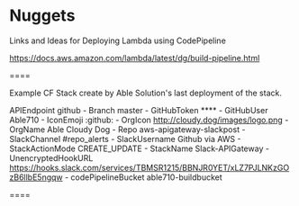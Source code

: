 # Nuggets

Links and Ideas for Deploying Lambda using CodePipeline

https://docs.aws.amazon.com/lambda/latest/dg/build-pipeline.html

====

Example CF Stack create by Able Solution's last deployment of the stack.

APIEndpoint	github	-
Branch	master	-
GitHubToken	****	-
GitHubUser	Able710	-
IconEmoji	:github:	-
OrgIcon	http://cloudy.dog/images/logo.png	-
OrgName	Able Cloudy Dog	-
Repo	aws-apigateway-slackpost	-
SlackChannel	#repo_alerts	-
SlackUsername	Github via AWS	-
StackActionMode	CREATE_UPDATE	-
StackName	Slack-APIGateway	-
UnencryptedHookURL	https://hooks.slack.com/services/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	-
codePipelineBucket	able710-buildbucket

====

